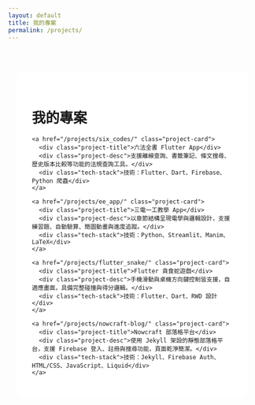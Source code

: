 ```yaml
---
layout: default
title: 我的專案
permalink: /projects/
---
```


<style>
  .content-bg {
    background-image: url('{{ "/images/bg.jpeg" | absolute_url }}');
    background-size: cover;
    background-position: center center;
    background-attachment: fixed;
    background-repeat: no-repeat;
    padding: 3rem 1rem;
  }

  .content-container {
    background-color: rgba(255, 255, 255, 0.85);
    padding: 2rem;
    border-radius: 1rem;
    max-width: 900px;
    margin: 0 auto;
  }

  a.project-card {
    display: block;
    text-decoration: none;
    color: inherit;
    background: rgba(255, 255, 255, 0.9);
    border-radius: 1rem;
    box-shadow: 0 4px 12px rgba(0,0,0,0.1);
    padding: 1.5rem;
    margin-bottom: 2rem;
    transition: transform 0.2s;
  }

  a.project-card:hover {
    transform: translateY(-4px);
  }

  .project-title {
    font-size: 1.5rem;
    font-weight: 600;
    margin-bottom: 0.5rem;
  }

  .project-desc {
    margin-bottom: 0.75rem;
    color: #444;
  }

  .tech-stack {
    font-size: 0.9rem;
    color: #666;
    margin-bottom: 0.5rem;
  }
</style>

<div class="content-bg">
  <div class="content-container">
    <h1>我的專案</h1>

    <a href="/projects/six_codes/" class="project-card">
      <div class="project-title">六法全書 Flutter App</div>
      <div class="project-desc">支援離線查詢、書籤筆記、條文搜尋、歷史版本比較等功能的法規查詢工具。</div>
      <div class="tech-stack">技術：Flutter、Dart、Firebase、Python 爬蟲</div>
    </a>

    <a href="/projects/ee_app/" class="project-card">
      <div class="project-title">三電一工教學 App</div>
      <div class="project-desc">以章節結構呈現電學與邏輯設計，支援練習題、自動驗算、簡圖動畫與進度追蹤。</div>
      <div class="tech-stack">技術：Python、Streamlit、Manim、LaTeX</div>
    </a>

    <a href="/projects/flutter_snake/" class="project-card">
      <div class="project-title">Flutter 貪食蛇遊戲</div>
      <div class="project-desc">手機滑動與桌機方向鍵控制皆支援，自適應畫面，具備完整碰撞與得分邏輯。</div>
      <div class="tech-stack">技術：Flutter、Dart、RWD 設計</div>
    </a>

    <a href="/projects/nowcraft-blog/" class="project-card">
      <div class="project-title">Nowcraft 部落格平台</div>
      <div class="project-desc">使用 Jekyll 架設的靜態部落格平台，支援 Firebase 登入、註冊與搜尋功能，頁面乾淨簡潔。</div>
      <div class="tech-stack">技術：Jekyll、Firebase Auth、HTML/CSS、JavaScript、Liquid</div>
    </a>
  </div>
</div>
